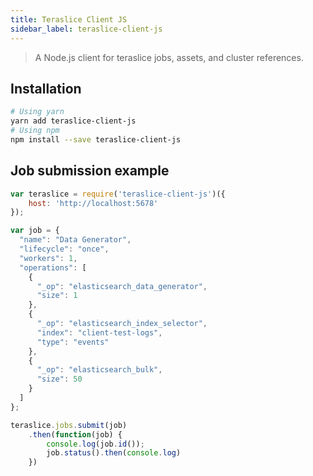 ```yaml
---
title: Teraslice Client JS
sidebar_label: teraslice-client-js
---
```


> A Node.js client for teraslice jobs, assets, and cluster references.

## Installation

```bash
# Using yarn
yarn add teraslice-client-js
# Using npm
npm install --save teraslice-client-js
```

## Job submission example

```js
var teraslice = require('teraslice-client-js')({
    host: 'http://localhost:5678'
});

var job = {
  "name": "Data Generator",
  "lifecycle": "once",
  "workers": 1,
  "operations": [
    {
      "_op": "elasticsearch_data_generator",
      "size": 1
    },
    {
      "_op": "elasticsearch_index_selector",
      "index": "client-test-logs",
      "type": "events"
    },
    {
      "_op": "elasticsearch_bulk",
      "size": 50
    }
  ]
};

teraslice.jobs.submit(job)
    .then(function(job) {
        console.log(job.id());
        job.status().then(console.log)
    })

```
